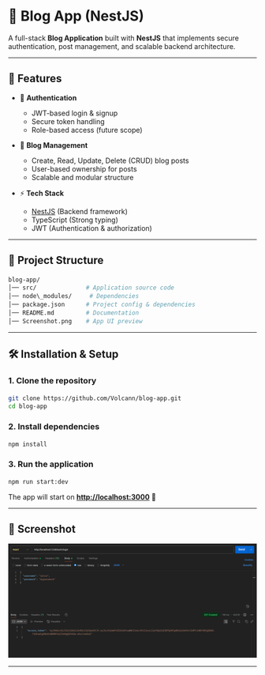 # 📝 Blog App (NestJS)

A full-stack **Blog Application** built with **NestJS** that implements secure authentication, post management, and scalable backend architecture.  

---

## 🚀 Features
- 🔐 **Authentication**
  - JWT-based login & signup  
  - Secure token handling  
  - Role-based access (future scope)  

- 📰 **Blog Management**
  - Create, Read, Update, Delete (CRUD) blog posts  
  - User-based ownership for posts  
  - Scalable and modular structure  

- ⚡ **Tech Stack**
  - [NestJS](https://nestjs.com/) (Backend framework)  
  - TypeScript (Strong typing)  
  - JWT (Authentication & authorization)  

---

## 📂 Project Structure
```bash
blog-app/
│── src/              # Application source code
│── node\_modules/     # Dependencies
│── package.json      # Project config & dependencies
│── README.md         # Documentation
│── Screenshot.png    # App UI preview
```
---

## 🛠️ Installation & Setup

### 1. Clone the repository
```bash
git clone https://github.com/Volcann/blog-app.git
cd blog-app
```

### 2. Install dependencies

```bash
npm install
```

### 3. Run the application

```bash
npm run start:dev
```

The app will start on **[http://localhost:3000](http://localhost:3000)** 🚀

---

## 📸 Screenshot

![App Screenshot](./Screenshot%20from%202025-08-08%2018-14-55.png)

---
